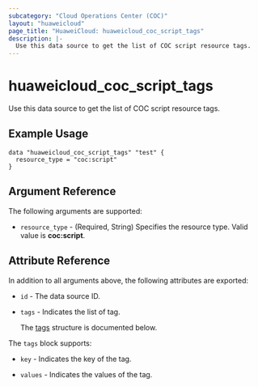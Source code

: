 ```yaml
---
subcategory: "Cloud Operations Center (COC)"
layout: "huaweicloud"
page_title: "HuaweiCloud: huaweicloud_coc_script_tags"
description: |-
  Use this data source to get the list of COC script resource tags.
---
```


# huaweicloud_coc_script_tags

Use this data source to get the list of COC script resource tags.

## Example Usage

```hcl
data "huaweicloud_coc_script_tags" "test" {
  resource_type = "coc:script"
}
```

## Argument Reference

The following arguments are supported:

* `resource_type` - (Required, String) Specifies the resource type. Valid value is **coc:script**.

## Attribute Reference

In addition to all arguments above, the following attributes are exported:

* `id` - The data source ID.

* `tags` - Indicates the list of tag.

  The [tags](#tags_struct) structure is documented below.

<a name="tags_struct"></a>
The `tags` block supports:

* `key` - Indicates the key of the tag.

* `values` - Indicates the values of the tag.
